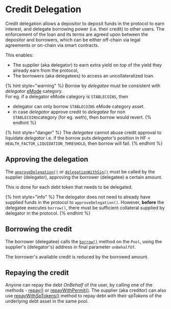 # Credit Delegation

Credit delegation allows a depositor to deposit funds in the protocol to earn interest, and delegate borrowing power (i.e. their credit) to other users. The enforcement of the loan and its terms are agreed upon between the depositor and borrowers, which can be either off-chain via legal agreements or on-chain via smart contracts.

This enables:

* The supplier (aka delegator) to earn extra yield on top of the yield they already earn from the protocol,
* The borrowers (aka delegatees) to access an uncollateralized loan.

{% hint style="warning" %}
Borrow by _delegatee_ must be consistent with _delegator_ [eMode](../whats-new/efficiency-mode-emode.md) category. \
For eg. if a delegator eMode category is `STABLECOINS`, then&#x20;

* delegator can only borrow `STABLECOINS` eMode category asset.&#x20;
* in case _delegator_ approve credit to _delegatee_ for non `STABLECOINS`category (for eg. weth), then borrow would revert.
{% endhint %}

{% hint style="danger" %}
The _delegatee_ cannot abuse credit approval to liquidate _delegator_ i.e. if the borrow puts _delegator's_ position in HF < `HEALTH_FACTOR_LIQUIDATION_THRESHOLD`, then borrow will fail.
{% endhint %}

## Approving the delegation

The [`approveDelegation()`](../tokens/debttoken.md#approvedelegation) or [`delegationWithSig()`](../tokens/debttoken.md#delegationwithsig) must be called by the supplier (delegator), approving the borrower (delegatee) a certain amount.

This is done for each debt token that needs to be delegated.

{% hint style="info" %}
The delegator does not need to already have supplied funds in the protocol to `approveDelegation()`. However, **before** the delegatee executes `borrow()`, there must be sufficient collateral supplied by delegator in the protocol.
{% endhint %}

## Borrowing the credit

The borrower (delegatee) calls the [`borrow()`](broken-reference) method on the `Pool`, using the supplier's (delegator's) address in final parameter `onBehalfOf`.

The borrower's available credit is reduced by the borrowed amount.

## Repaying the credit

Anyone can repay the debt _OnBehalf_ of the user, by calling one of the methods - [repay()](../core-contracts/pool.md#repay) or [repayWithPermit()](../core-contracts/pool.md#repaywithpermit). The supplier (aka creditor) can also use [repayWithSpTokens()](../core-contracts/pool.md#repaywithsptokens) method to repay  debt with their _spTokens_ of the underlying debt asset in the same pool.

